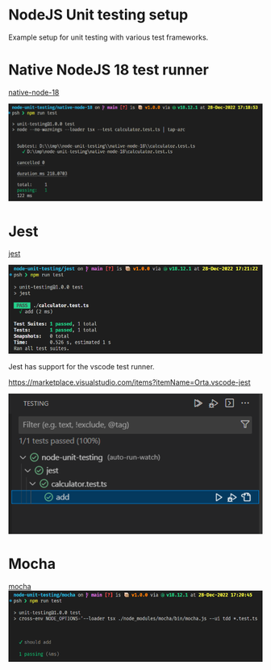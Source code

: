 
# NodeJS Unit testing setup

Example setup for unit testing with various test frameworks.


# Native NodeJS 18 test runner
[native-node-18](./native-node-18)

![](./screenshots/native-node18.png)

# Jest

[jest](./jest)

![](./screenshots/jest.png)

Jest has support for the vscode test runner.

https://marketplace.visualstudio.com/items?itemName=Orta.vscode-jest

![](./screenshots/jest-vscode.png)

# Mocha

[mocha](./mocha)
![](./screenshots/mocha.png)


